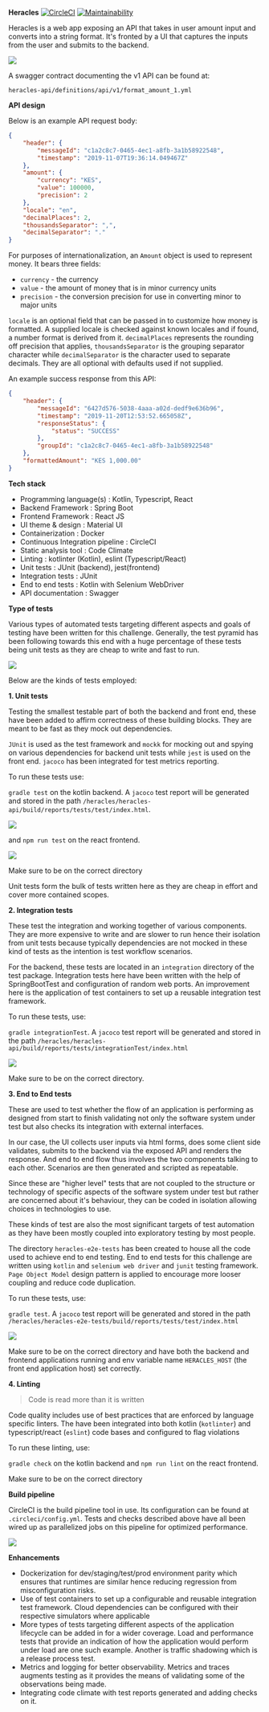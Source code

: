 **Heracles**
[![CircleCI](https://circleci.com/gh/kwahome/heracles.svg?style=svg)](https://circleci.com/gh/kwahome/heracles)
[![Maintainability](https://api.codeclimate.com/v1/badges/4621f26ec6b1d5d7cf6d/maintainability)](https://codeclimate.com/github/kwahome/heracles/maintainability)

Heracles is a web app exposing an API that takes in user amount input and converts into a string format.
It's fronted by a UI that captures the inputs from the user and submits to the backend.

![](docs/heracles.png)

A swagger contract documenting the v1 API can be found at:

```heracles-api/definitions/api/v1/format_amount_1.yml```

**API design**

Below is an example API request body:

```json
{
	"header": {
		"messageId": "c1a2c8c7-0465-4ec1-a8fb-3a1b58922548",
		"timestamp": "2019-11-07T19:36:14.049467Z"
	},
	"amount": {
		"currency": "KES",
		"value": 100000,
		"precision": 2
	},
	"locale": "en",
	"decimalPlaces": 2,
	"thousandsSeparator": ",",
	"decimalSeparator": "."
}
```

For purposes of internationalization, an `Amount` object is used to represent money. It bears three fields:
- `currency` - the currency
- `value` - the amount of money that is in minor currency units
- `precision` - the conversion precision for use in converting minor to major units

`locale` is an optional field that can be passed in to customize how money is formatted. A supplied locale is checked
against known locales and if found, a number format is derived from it. `decimalPlaces` represents the rounding off
precision that applies, `thousandsSeparator` is the grouping separator character while `decimalSeparator` is the
character used to separate decimals. They are all optional with defaults used if not supplied.

An example success response from this API:

```json
{
    "header": {
        "messageId": "6427d576-5038-4aaa-a02d-dedf9e636b96",
        "timestamp": "2019-11-20T12:53:52.665058Z",
        "responseStatus": {
            "status": "SUCCESS"
        },
        "groupId": "c1a2c8c7-0465-4ec1-a8fb-3a1b58922548"
    },
    "formattedAmount": "KES 1,000.00"
}
```

**Tech stack**
- Programming language(s) : Kotlin, Typescript, React
- Backend Framework : Spring Boot
- Frontend Framework : React JS
- UI theme & design : Material UI
- Containerization : Docker
- Continuous Integration pipeline : CircleCI
- Static analysis tool : Code Climate
- Linting : kotlinter (Kotlin), eslint (Typescript/React)
- Unit tests : JUnit (backend), jest(frontend)
- Integration tests : JUnit
- End to end tests : Kotlin with Selenium WebDriver
- API documentation : Swagger

**Type of tests**

Various types of automated tests targeting different aspects and goals of testing have been written for this challenge.
Generally, the test pyramid has been following towards this end with a huge percentage of these tests being unit tests
as they are cheap to write and fast to run.

![](docs/test-pyramid.png)

Below are the kinds of tests employed:

**1. Unit tests**

Testing the smallest testable part of both the backend and front end, these have been added to affirm
correctness of these building blocks. They are meant to be fast as they mock out dependencies.

`JUnit` is used as the test framework and `mockk` for mocking out and spying on various dependencies for backend
unit tests while `jest` is used on the front end. `jacoco` has been integrated for test metrics reporting.

To run these tests use:

`gradle test` on the kotlin backend. A `jacoco` test report will be generated and stored in the path
`/heracles/heracles-api/build/reports/tests/test/index.html`.

![](docs/gradle-test-report.png)

and `npm run test` on the react frontend. 

![](docs/npm-run-test-report.png)
    
Make sure to be on the correct directory
    
    
Unit tests form the bulk of tests written here as they are cheap in effort and cover more contained scopes.

**2. Integration tests**

These test the integration and working together of various components. They are more 
expensive to write and are slower to run hence their isolation from unit tests because typically dependencies are not
mocked in these kind of tests as the intention is test workflow scenarios.

For the backend, these tests are located in an `integration` directory of the test package. Integration tests here have 
been written with the help of SpringBootTest and configuration of random web ports. An improvement here is the
application of test containers to set up a reusable integration test framework.
    
To run these tests, use:
    
`gradle integrationTest`. A `jacoco` test report will be generated and stored in the path 
`/heracles/heracles-api/build/reports/tests/integrationTest/index.html`

![](docs/gradle-integration-test-report.png)

Make sure to be on the correct directory.

**3. End to End tests**

These are used to test whether the flow of an application is performing as designed from start to finish validating
not only the software system under test but also checks its integration with external interfaces.

In our case, the UI collects user inputs via html forms, does some client side validates, submits to the backend via the
exposed API and renders the response. And end to end flow thus involves the two components talking to each other.
Scenarios are then generated and scripted as repeatable.

Since these are "higher level" tests that are not coupled to the structure or technology of specific aspects of the 
software system under test but rather are concerned about it's behaviour, they can be coded in isolation allowing
choices in technologies to use.

These kinds of test are also the most significant targets of test automation as they have been mostly coupled into
exploratory testing by most people.

The directory `heracles-e2e-tests` has been created to house all the code used to achieve end to end testing. End to
end tests for this challenge are written using `kotlin` and `selenium web driver` and `junit` testing framework.
`Page Object Model` design pattern is applied to encourage more looser coupling and reduce code duplication.

To run these tests, use:

`gradle test`. A `jacoco` test report will be generated and stored in the path 
`/heracles/heracles-e2e-tests/build/reports/tests/test/index.html`

![](docs/gradle-end-to-end-test-report.png)

Make sure to be on the correct directory and have both the backend and frontend applications running and env variable
name `HERACLES_HOST` (the front end application host) set correctly.

**4. Linting**

> Code is read more than it is written 

Code quality includes use of best practices that are enforced by language specific linters. 
The have been integrated into both kotlin (`kotlinter`) and typescript/react (`eslint`) code bases and configured to
flag violations

To run these linting, use:

`gradle check` on the kotlin backend and `npm run lint` on the react frontend. 

Make sure to be on the correct directory
        
**Build pipeline**

CircleCI is the build pipeline tool in use.
Its configuration can be found at `.circleci/config.yml`.
Tests and checks described above have all been wired up as parallelized jobs on this pipeline for optimized
performance.

![](docs/circle-ci-checks.png)
    
**Enhancements**

- Dockerization for dev/staging/test/prod environment parity which ensures that runtimes are similar hence reducing
regression from misconfiguration risks.
- Use of test containers to set up a configurable and reusable integration test framework. Cloud dependencies can be
configured with their respective simulators where applicable
- More types of tests targeting different aspects of the application lifecycle can be added in for a wider coverage. 
Load and performance tests that provide an indication of how the application would perform under load are one such 
example. Another is traffic shadowing which is a release process test.
- Metrics and logging for better observability. Metrics and traces augments testing as it provides the means of 
validating some of the observations being made.
- Integrating code climate with test reports generated and adding checks on it.
